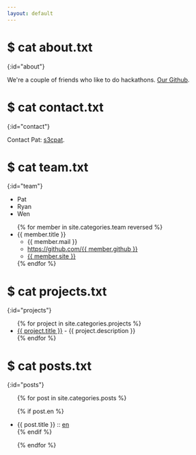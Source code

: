```yaml
---
layout: default
---
```


# $ cat about.txt
{:id="about"}

We're a couple of friends who like to do hackathons.  [Our Github](https://github.com/aquatints).

# $ cat contact.txt
{:id="contact"}

Contact Pat: [s3cpat](https://s3c.ninja).

# $ cat team.txt
{:id="team"}
<ul>
	<li>Pat</li>
	<li>Ryan</li>
	<li>Wen</li>
</ul>

<ul>
{% for member in site.categories.team reversed %}
<li id="{{ member.title }}">{{ member.title }}
<ul>
<li>{{ member.mail }}</li>
<li><a href="https://github.com/{{ member.github }}">https://github.com/{{ member.github }}</a></li>
<li><a href="{{ member.site }}">{{ member.site }}</a></li>
</ul>
</li>
{% endfor %}
</ul>

# $ cat projects.txt
{:id="projects"}

<ul>
{% for project in site.categories.projects %}
<li><a href="{{ project.link }}">{{ project.title }}</a> - {{ project.description }}</li>
{% endfor %}
</ul>

# $ cat posts.txt
{:id="posts"}

<ul>
{% for post in site.categories.posts %}

{% if post.en %}
<li>{{ post.title }} :: <a href="{{ post.url }}" title="{{ post.description }}">en</a></li>
{% endif %}

{% endfor %}
</ul>

